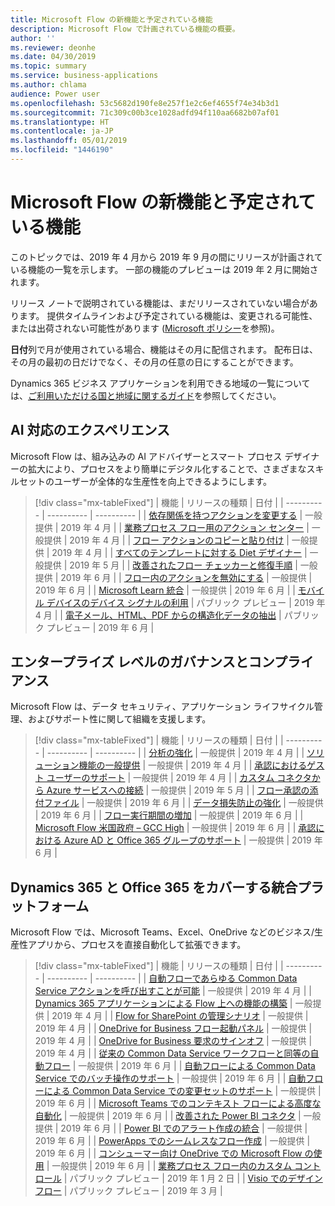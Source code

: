 ```yaml
---
title: Microsoft Flow の新機能と予定されている機能
description: Microsoft Flow で計画されている機能の概要。
author: ''
ms.reviewer: deonhe
ms.date: 04/30/2019
ms.topic: summary
ms.service: business-applications
ms.author: chlama
audience: Power user
ms.openlocfilehash: 53c5682d190fe8e257f1e2c6ef4655f74e34b3d1
ms.sourcegitcommit: 71c309c00b3ce1028adfd94f110aa6682b07af01
ms.translationtype: HT
ms.contentlocale: ja-JP
ms.lasthandoff: 05/01/2019
ms.locfileid: "1446190"
---
```

# <a name="whats-new-and-planned-for-microsoft-flow"></a>Microsoft Flow の新機能と予定されている機能

このトピックでは、2019 年 4 月から 2019 年 9 月の間にリリースが計画されている機能の一覧を示します。 一部の機能のプレビューは 2019 年 2 月に開始されます。

リリース ノートで説明されている機能は、まだリリースされていない場合があります。 提供タイムラインおよび予定されている機能は、変更される可能性、または出荷されない可能性があります ([Microsoft ポリシー](https://go.microsoft.com/fwlink/p/?linkid=2007332)を参照)。

**日付**列で月が使用されている場合、機能はその月に配信されます。 配布日は、その月の最初の日だけでなく、その月の任意の日にすることができます。

Dynamics 365 ビジネス アプリケーションを利用できる地域の一覧については、[ご利用いただける国と地域に関するガイド](https://aka.ms/dynamics_365_international_availability_deck)を参照してください。


## <a name="ai-enabled-experiences"></a>AI 対応のエクスペリエンス

Microsoft Flow は、組み込みの AI アドバイザーとスマート プロセス デザイナーの拡大により、プロセスをより簡単にデジタル化することで、さまざまなスキルセットのユーザーが全体的な生産性を向上できるようにします。

> [!div class="mx-tableFixed"]
> | 機能    | リリースの種類    |  日付 |
> | ---------- | ---------- | ---------- |
> | [依存関係を持つアクションを変更する](change-actions-that-have-dependencies.md) | 一般提供 | 2019 年 4 月   |
> | [業務プロセス フロー用のアクション センター](action-center-business-process-flows.md) | 一般提供 |  2019 年 4 月  |
> | [フロー アクションのコピーと貼り付け](copy-paste-actions.md) | 一般提供 |  2019 年 4 月  |
> | [すべてのテンプレートに対する Diet デザイナー](diet-designer-all-templates.md) | 一般提供 |  2019 年 5 月  |
> | [改善されたフロー チェッカーと修復手順](improved-checker-remediation-steps.md) | 一般提供 |  2019 年 6 月  |
> | [フロー内のアクションを無効にする](deactivate-actions-flows.md) | 一般提供 |  2019 年 6 月  |
> | [Microsoft Learn 統合](learn-integration.md) | 一般提供 |  2019 年 6 月  |
> | [モバイル デバイスのデバイス シグナルの利用](leverage-device-signals-mobile-devices.md) | パブリック プレビュー |  2019 年 4 月  |
> | [電子メール、HTML、PDF からの構造化データの抽出](extract-structured-data-emails-html-pdf.md) | パブリック プレビュー |  2019 年 6 月  |

## <a name="enterprise-grade-governance-and-compliance"></a>エンタープライズ レベルのガバナンスとコンプライアンス

Microsoft Flow は、データ セキュリティ、アプリケーション ライフサイクル管理、およびサポート性に関して組織を支援します。

> [!div class="mx-tableFixed"]
> | 機能    | リリースの種類    |  日付 |
> | ---------- | ---------- | ---------- |
> | [分析の強化](analytics-enhancements.md) | 一般提供 |  2019 年 4 月  |
> | [ソリューション機能の一般提供](general-availability-solution-capabilities.md) | 一般提供 |  2019 年 4 月  |
> | [承認におけるゲスト ユーザーのサポート](support-guest-users-approvals.md) | 一般提供 |  2019 年 4 月  |
> | [カスタム コネクタから Azure サービスへの接続](connect-azure-services-custom-connectors.md) | 一般提供 |  2019 年 5 月  |
> | [フロー承認の添付ファイル](attachments-approvals.md) | 一般提供 |  2019 年 6 月  |
> | [データ損失防止の強化](data-loss-prevention-enhancements.md) | 一般提供 |  2019 年 6 月  |
> | [フロー実行期間の増加](increased-run-duration.md) | 一般提供 |  2019 年 6 月  |
> | [Microsoft Flow 米国政府 – GCC High](us-government-–-gcc-high.md) | 一般提供 |  2019 年 6 月  |
> | [承認における Azure AD と Office 365 グループのサポート](support-azure-ad-office-365-groups-approvals.md) | 一般提供 |  2019 年 6 月  |

## <a name="unified-platform-across-dynamics-365-and-office-365"></a>Dynamics 365 と Office 365 をカバーする統合プラットフォーム

Microsoft Flow では、Microsoft Teams、Excel、OneDrive などのビジネス/生産性アプリから、プロセスを直接自動化して拡張できます。

> [!div class="mx-tableFixed"]
> | 機能    | リリースの種類    |  日付 |
> | ---------- | ---------- | ---------- |
> | [自動フローであらゆる Common Data Service アクションを呼び出すことが可能](automated-flows-call-common-data-service-action.md) | 一般提供 |  2019 年 4 月  |
> | [Dynamics 365 アプリケーションによる Flow 上への機能の構築](dynamics-365-applications-building-features.md) | 一般提供 |  2019 年 4 月  |
> | [Flow for SharePoint の管理シナリオ](sharepoint-admin-scenarios.md) | 一般提供 |  2019 年 4 月  |
> | [OneDrive for Business フロー起動パネル](onedrive-business-launch-panel.md) | 一般提供 |  2019 年 4 月  |
> | [OneDrive for Business 要求のサインオフ](onedrive-business-request-sign-off.md) | 一般提供 |  2019 年 4 月  |
> | [従来の Common Data Service ワークフローと同等の自動フロー](automated-parity-classic-common-data-service-workflows.md) | 一般提供 |  2019 年 6 月  |
> | [自動フローによる Common Data Service でのバッチ操作のサポート](automated-flows-support-batch-operations-common-data-service.md) | 一般提供 |  2019 年 6 月  |
> | [自動フローによる Common Data Service での変更セットのサポート](automated-flows-support-change-sets-common-data-service.md) | 一般提供 |  2019 年 6 月  |
> | [Microsoft Teams でのコンテキスト フローによる高度な自動化](contextual-flows-power-automation-teams.md) | 一般提供 |  2019 年 6 月  |
> | [改善された Power BI コネクタ](improved-power-bi-connector.md) | 一般提供 |  2019 年 6 月  |
> | [Power BI でのアラート作成の統合](integrated-alert-creation-power-bi.md) | 一般提供 |  2019 年 6 月  |
> | [PowerApps でのシームレスなフロー作成](seamless-creation.md) | 一般提供 |  2019 年 6 月  |
> | [コンシューマー向け OneDrive での Microsoft Flow の使用](use-onedrive-consumers.md) | 一般提供 |  2019 年 6 月  |
> | [業務プロセス フロー内のカスタム コントロール](custom-controls-business-process-flows.md) | パブリック プレビュー |  2019 年 1 月 2 日  |
> | [Visio でのデザイン フロー](design-flows-visio.md) | パブリック プレビュー |  2019 年 3 月  |
